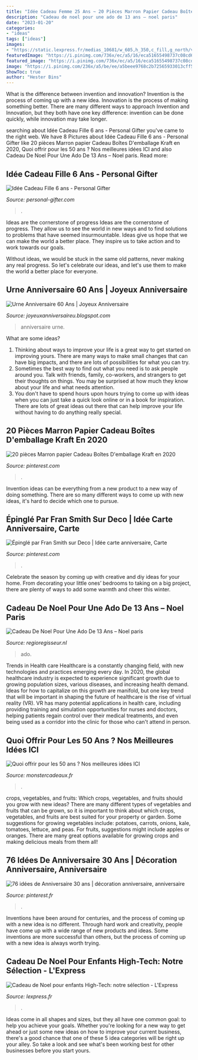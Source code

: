 ```yaml
---
title: "Idée Cadeau Femme 25 Ans ~ 20 Pièces Marron Papier Cadeau Boîtes D&#039;emballage Kraft En 2020"
description: "Cadeau de noel pour une ado de 13 ans – noel paris"
date: "2023-01-20"
categories:
- "ideas"
tags: ["ideas"]
images:
- "https://static.lexpress.fr/medias_10681/w_605,h_350,c_fill,g_north/v1448298089/dix-cadeaux-de-noel-high-tech-pour-les-enfants_5468876.jpg"
featuredImage: "https://i.pinimg.com/736x/ec/a5/16/eca51655498737c08cd68c4144b48d63.jpg"
featured_image: "https://i.pinimg.com/736x/ec/a5/16/eca51655498737c08cd68c4144b48d63.jpg"
image: "https://i.pinimg.com/236x/a5/be/ee/a5beee9768c2b72565933013cff51f94--birthdays-numbers.jpg"
ShowToc: true
author: "Hester Bins"
---
```



What is the difference between invention and innovation?
Invention is the process of coming up with a new idea. Innovation is the process of making something better. There are many different ways to approach Invention and Innovation, but they both have one key difference: invention can be done quickly, while innovation may take longer.

	

		
searching about Idée Cadeau Fille 6 ans - Personal Gifter you've came to the right web. We have 8 Pictures about Idée Cadeau Fille 6 ans - Personal Gifter like 20 pièces Marron papier Cadeau Boîtes D&#039;emballage Kraft en 2020, Quoi offrir pour les 50 ans ? Nos meilleures idées ICI and also Cadeau De Noel Pour Une Ado De 13 Ans – Noel paris. Read more:
		
    
## Idée Cadeau Fille 6 Ans - Personal Gifter

<img loading=lazy src="https://images.personal-gifter.com/2019/12/Nene-Toys-Tour-de-Blocs-Empilables-en-Bois-avec-Couleurs-et-Animaux-Jeu-dadresse-et-dquilibre-4-en-1-pour-Filles-et-Garons-de-3--9-ans-Cadeau--Partager-entre-Parents-et-Enfants-76-pices-0.jpg" onerror="this.onerror=null;this.src='https://tse2.mm.bing.net/th?id=OIP.14s2WNnIBIvAp3nOww3VUwHaHa&amp;pid=15.1';" alt="Idée Cadeau Fille 6 ans - Personal Gifter">

_Source: personal-gifter.com_

>. 

	

Ideas are the cornerstone of progress
Ideas are the cornerstone of progress. They allow us to see the world in new ways and to find solutions to problems that have seemed insurmountable.
Ideas give us hope that we can make the world a better place. They inspire us to take action and to work towards our goals.

Without ideas, we would be stuck in the same old patterns, never making any real progress. So let's celebrate our ideas, and let's use them to make the world a better place for everyone.

    
## Urne Anniversaire 60 Ans | Joyeux Anniversaire

<img loading=lazy src="https://i.pinimg.com/originals/7d/fa/dd/7dfadd6e5f7812a47fa372397eceb47b.jpg" onerror="this.onerror=null;this.src='https://tse4.mm.bing.net/th?id=OIP.oAvhiumZ_Ch90H8UW5qoEwHaE8&amp;pid=15.1';" alt="Urne Anniversaire 60 Ans | Joyeux Anniversaire">

_Source: joyeuxanniversaireu.blogspot.com_

>anniversaire urne. 

	

What are some ideas?
1. Thinking about ways to improve your life is a great way to get started on improving yours. There are many ways to make small changes that can have big impacts, and there are lots of possibilities for what you can try.
2. Sometimes the best way to find out what you need is to ask people around you. Talk with friends, family, co-workers, and strangers to get their thoughts on things. You may be surprised at how much they know about your life and what needs attention.
3. You don't have to spend hours upon hours trying to come up with ideas when you can just take a quick look online or in a book for inspiration. There are lots of great ideas out there that can help improve your life without having to do anything really special.

    
## 20 Pièces Marron Papier Cadeau Boîtes D&#039;emballage Kraft En 2020

<img loading=lazy src="https://i.pinimg.com/736x/ec/a5/16/eca51655498737c08cd68c4144b48d63.jpg" onerror="this.onerror=null;this.src='https://tse4.mm.bing.net/th?id=OIP.-FQ65UD1CDzFAb-l8WyebAHaHa&amp;pid=15.1';" alt="20 pièces Marron papier Cadeau Boîtes D&#039;emballage Kraft en 2020">

_Source: pinterest.com_

>. 

	

Invention ideas can be everything from a new product to a new way of doing something. There are so many different ways to come up with new ideas, it's hard to decide which one to pursue.

    
## Épinglé Par Fran Smith Sur Deco | Idée Carte Anniversaire, Carte

<img loading=lazy src="https://i.pinimg.com/originals/2b/22/7b/2b227b0e9c56d30e401dc5e04502d5f8.jpg" onerror="this.onerror=null;this.src='https://tse2.mm.bing.net/th?id=OIP.ApZwGnxgWaeVXuXKoaUfswHaHL&amp;pid=15.1';" alt="Épinglé par Fran Smith sur Deco | Idée carte anniversaire, Carte">

_Source: pinterest.com_

>. 

	

Celebrate the season by coming up with creative and diy ideas for your home. From decorating your little ones’ bedrooms to taking on a big project, there are plenty of ways to add some warmth and cheer this winter.

    
## Cadeau De Noel Pour Une Ado De 13 Ans – Noel Paris

<img loading=lazy src="https://i.pinimg.com/originals/fd/2c/14/fd2c144aa33435c41c53c3802b15e16d.jpg" onerror="this.onerror=null;this.src='https://tse4.mm.bing.net/th?id=OIP.GcmqBgEEKqcIG-jlWFQ3SQHaPZ&amp;pid=15.1';" alt="Cadeau De Noel Pour Une Ado De 13 Ans – Noel paris">

_Source: regioregisseur.nl_

>ado. 

	

Trends in Health care
Healthcare is a constantly changing field, with new technologies and practices emerging every day.  In 2020, the global healthcare industry is expected to experience significant growth due to growing population sizes, various diseases, and increasing health demand. Ideas for how to capitalize on this growth are manifold, but one key trend that will be important in shaping the future of healthcare is the rise of virtual reality (VR). VR has many potential applications in health care, including providing training and simulation opportunities for nurses and doctors, helping patients regain control over their medical treatments, and even being used as a corridor into the clinic for those who can't attend in person.

    
## Quoi Offrir Pour Les 50 Ans ? Nos Meilleures Idées ICI

<img loading=lazy src="https://www.monstercadeaux.fr/assets/frontend/img/categories/x58.jpg.pagespeed.ic.mwOGmOZ07n.jpg" onerror="this.onerror=null;this.src='https://tse4.mm.bing.net/th?id=OIP.RYfN--a7m3sSIUCEF-OQBQHaDt&amp;pid=15.1';" alt="Quoi offrir pour les 50 ans ? Nos meilleures idées ICI">

_Source: monstercadeaux.fr_

>. 

	

crops, vegetables, and fruits: Which crops, vegetables, and fruits should you grow with new ideas?
There are many different types of vegetables and fruits that can be grown, so it is important to think about which crops, vegetables, and fruits are best suited for your property or garden. Some suggestions for growing vegetables include: potatoes, carrots, onions, kale, tomatoes, lettuce, and peas. For fruits, suggestions might include apples or oranges. There are many great options available for growing crops and making delicious meals from them all!

    
## 76 Idées De Anniversaire 30 Ans | Décoration Anniversaire, Anniversaire

<img loading=lazy src="https://i.pinimg.com/236x/a5/be/ee/a5beee9768c2b72565933013cff51f94--birthdays-numbers.jpg" onerror="this.onerror=null;this.src='https://tse1.mm.bing.net/th?id=OIP.agJBeikKEez9lOMOp8P_fAHaJ4&amp;pid=15.1';" alt="76 idées de Anniversaire 30 ans | décoration anniversaire, anniversaire">

_Source: pinterest.fr_

>. 

	

Inventions have been around for centuries, and the process of coming up with a new idea is no different. Through hard work and creativity, people have come up with a wide range of new products and ideas. Some inventions are more successful than others, but the process of coming up with a new idea is always worth trying.

    
## Cadeau De Noel Pour Enfants High-Tech: Notre Sélection - L&#039;Express

<img loading=lazy src="https://static.lexpress.fr/medias_10681/w_605,h_350,c_fill,g_north/v1448298089/dix-cadeaux-de-noel-high-tech-pour-les-enfants_5468876.jpg" onerror="this.onerror=null;this.src='https://tse1.mm.bing.net/th?id=OIP.9MbMhII9pMo3P5C5yBe3CAHaES&amp;pid=15.1';" alt="Cadeau de Noel pour enfants High-Tech: notre sélection - L&#039;Express">

_Source: lexpress.fr_

>. 

	

Ideas come in all shapes and sizes, but they all have one common goal: to help you achieve your goals. Whether you're looking for a new way to get ahead or just some new ideas on how to improve your current business, there's a good chance that one of these 5 idea categories will be right up your alley. So take a look and see what's been working best for other businesses before you start yours.

